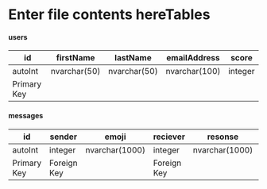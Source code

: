 Enter file contents hereTables
=======

#### users
id | firstName | lastName | emailAddress | score
----|----------|----------|--------------|-----------
autoInt | nvarchar(50) | nvarchar(50) | nvarchar(100) | integer
Primary Key | | | | 


#### messages
id | sender | emoji | reciever | resonse | pointTo
----|----------|----------|---------|-----|------
autoInt | integer | nvarchar(1000) | integer | nvarchar(1000) | bit
Primary Key | Foreign Key | | Foreign Key | | 0=sender, 1=reciever
